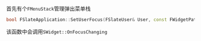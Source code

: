
首先有个`FMenuStack`管理弹出菜单栈

```c++
bool FSlateApplication::SetUserFocus(FSlateUser& User, const FWidgetPath& InFocusPath, const EFocusCause InCause);
```

该函数中会调用`SWidget::OnFocusChanging`